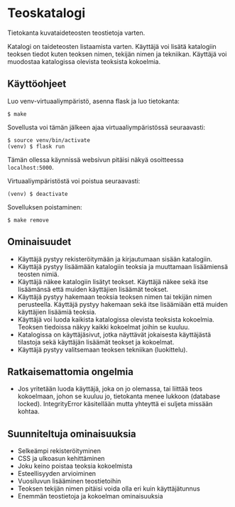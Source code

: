 # Teoskatalogi
Tietokanta kuvataideteosten teostietoja varten.

Katalogi on taideteosten listaamista varten. Käyttäjä voi lisätä katalogiin
teoksen tiedot kuten teoksen nimen, tekijän nimen ja tekniikan. Käyttäjä
voi muodostaa katalogissa olevista teoksista kokoelmia.

## Käyttöohjeet
Luo venv-virtuaaliympäristö, asenna flask ja luo tietokanta:
```
$ make
```
Sovellusta voi tämän jälkeen ajaa virtuaaliympäristössä seuraavasti:
```
$ source venv/bin/activate
(venv) $ flask run
```
Tämän ollessa käynnissä websivun pitäisi näkyä osoitteessa `localhost:5000`.

Virtuaaliympäristöstä voi poistua seuraavasti:
```
(venv) $ deactivate
```
Sovelluksen poistaminen:
```
$ make remove
```

## Ominaisuudet
* Käyttäjä pystyy rekisteröitymään ja kirjautumaan sisään katalogiin.
* Käyttäjä pystyy lisäämään katalogiin teoksia ja muuttamaan lisäämiensä teosten
nimiä.
* Käyttäjä näkee katalogiin lisätyt teokset. Käyttäjä näkee sekä itse 
lisäämänsä että muiden käyttäjien lisäämät teokset.
* Käyttäjä pystyy hakemaan teoksia teoksen nimen tai tekijän nimen perusteella. 
Käyttäjä pystyy hakemaan sekä itse lisäämiään että muiden käyttäjien lisäämiä 
teoksia.
* Käyttäjä voi luoda kaikista katalogissa olevista teoksista kokoelmia. Teoksen
tiedoissa näkyy kaikki kokoelmat joihin se kuuluu.
* Katalogissa on käyttäjäsivut, jotka näyttävät jokaisesta käyttäjästä 
tilastoja sekä käyttäjän lisäämät teokset ja kokoelmat.
* Käyttäjä pystyy valitsemaan teoksen tekniikan (luokittelu).

## Ratkaisemattomia ongelmia
* Jos yritetään luoda käyttäjä, joka on jo olemassa, tai liittää teos kokoelmaan, johon se kuuluu jo, tietokanta menee lukkoon (database locked). IntegrityError käsitellään mutta yhteyttä ei suljeta missään kohtaa.

## Suunniteltuja ominaisuuksia
* Selkeämpi rekisteröityminen
* CSS ja ulkoasun kehittäminen
* Joku keino poistaa teoksia kokoelmista
* Esteellisyyden arvioiminen
* Vuosiluvun lisääminen teostietoihin
* Teoksen tekijän nimen pitäisi voida olla eri kuin käyttäjätunnus
* Enemmän teostietoja ja kokoelman ominaisuuksia
